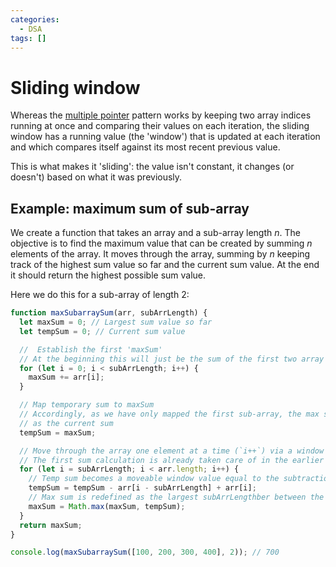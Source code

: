 ```yaml
---
categories:
  - DSA
tags: []
---
```


# Sliding window

Whereas the [multiple pointer](Multiple_pointers.md) pattern works by keeping
two array indices running at once and comparing their values on each iteration,
the sliding window has a running value (the 'window') that is updated at each
iteration and which compares itself against its most recent previous value.

This is what makes it 'sliding': the value isn't constant, it changes (or
doesn't) based on what it was previously.

## Example: maximum sum of sub-array

We create a function that takes an array and a sub-array length _n_. The
objective is to find the maximum value that can be created by summing _n_
elements of the array. It moves through the array, summing by _n_ keeping track
of the highest sum value so far and the current sum value. At the end it should
return the highest possible sum value.

Here we do this for a sub-array of length 2:

```ts
function maxSubarraySum(arr, subArrLength) {
  let maxSum = 0; // Largest sum value so far
  let tempSum = 0; // Current sum value

  //  Establish the first 'maxSum'
  // At the beginning this will just be the sum of the first two array elements
  for (let i = 0; i < subArrLength; i++) {
    maxSum += arr[i];
  }

  // Map temporary sum to maxSum
  // Accordingly, as we have only mapped the first sub-array, the max sum will be the same
  // as the current sum
  tempSum = maxSum;

  // Move through the array one element at a time (`i++`) via a window starting from the element that is equal to `subArrLength`
  // The first sum calculation is already taken care of in the earlier loop and stored in `maxSum`, so we don't have to worry about missing the elements in indices less than subArrLength
  for (let i = subArrLength; i < arr.length; i++) {
    // Temp sum becomes a moveable window value equal to the subtraction of the previous element and the addition of next element in line
    tempSum = tempSum - arr[i - subArrLength] + arr[i];
    // Max sum is redefined as the largest subArrLengthber between the previous highest and the current value of tempSum
    maxSum = Math.max(maxSum, tempSum);
  }
  return maxSum;
}

console.log(maxSubarraySum([100, 200, 300, 400], 2)); // 700
```
